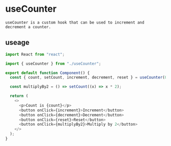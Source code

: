 # useCounter

    useCounter is a custom hook that can be used to increment and decrement a counter.

## useage

```typescript
import React from "react";

import { useCounter } from "./useCounter";

export default function Component() {
  const { count, setCount, increment, decrement, reset } = useCounter(0);

  const multiplyBy2 = () => setCount((x) => x * 2);

  return (
    <>
      <p>Count is {count}</p>
      <button onClick={increment}>Increment</button>
      <button onClick={decrement}>Decrement</button>
      <button onClick={reset}>Reset</button>
      <button onClick={multiplyBy2}>Multiply by 2</button>
    </>
  );
}
```
